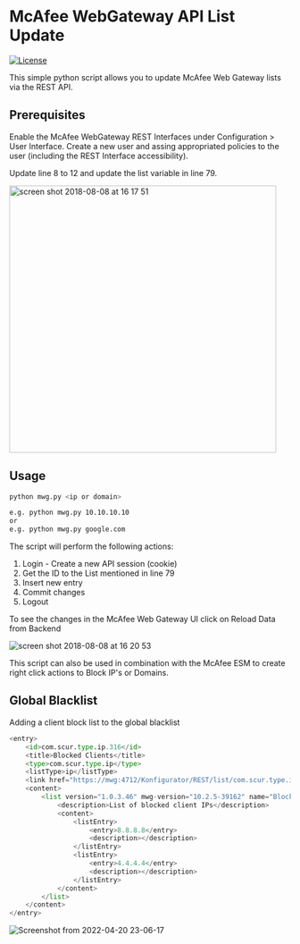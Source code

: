 # McAfee WebGateway API List Update
[![License](https://img.shields.io/badge/License-Apache%202.0-blue.svg)](https://opensource.org/licenses/Apache-2.0)

This simple python script allows you to update McAfee Web Gateway lists via the REST API.

## Prerequisites
Enable the McAfee WebGateway REST Interfaces under Configuration > User Interface.
Create a new user and assing appropriated policies to the user (including the REST Interface accessibility).

Update line 8 to 12 and update the list variable in line 79.

<img width="478" alt="screen shot 2018-08-08 at 16 17 51" src="https://user-images.githubusercontent.com/25227268/43842906-9fce52ac-9b26-11e8-8e6a-74611a0e3d36.png">

## Usage
```sh
python mwg.py <ip or domain>

e.g. python mwg.py 10.10.10.10
or
e.g. python mwg.py google.com
```

The script will perform the following actions:
1. Login - Create a new API session (cookie)
2. Get the ID to the List mentioned in line 79
3. Insert new entry
4. Commit changes
5. Logout

To see the changes in the McAfee Web Gateway UI click on Reload Data from Backend

![screen shot 2018-08-08 at 16 20 53](https://user-images.githubusercontent.com/25227268/43843096-0debc760-9b27-11e8-9b91-5f90dfe34efb.png)

This script can also be used in combination with the McAfee ESM to create right click actions to Block IP's or Domains.

## Global Blacklist 

Adding a client block list to the global blacklist 

```python
<entry>
    <id>com.scur.type.ip.316</id>
    <title>Blocked Clients</title>
    <type>com.scur.type.ip</type>
    <listType>ip</listType>
    <link href="https://mwg:4712/Konfigurator/REST/list/com.scur.type.ip.316" rel="self"/>
    <content>
        <list version="1.0.3.46" mwg-version="10.2.5-39162" name="Blocked Clients" id="com.scur.type.ip.316" typeId="com.scur.type.ip" classifier="Other" systemList="false" structuralList="false" defaultRights="2">
            <description>List of blocked client IPs</description>
            <content>
                <listEntry>
                    <entry>8.8.8.8</entry>
                    <description></description>
                </listEntry>
                <listEntry>
                    <entry>4.4.4.4</entry>
                    <description></description>
                </listEntry>
            </content>
        </list>
    </content>
</entry>
```
![Screenshot from 2022-04-20 23-06-17](https://user-images.githubusercontent.com/44593913/164237801-7943c39a-11dd-47a5-aba3-4ca98a750a01.png)


